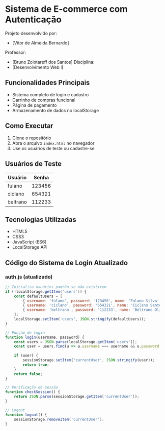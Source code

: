 # Sistema de E-commerce com Autenticação

Projeto desenvolvido por:
- [Vitor de Almeida Bernardo]

Professor:
- [Bruno Zolotareff dos Santos]
Disciplina:
- [Desenvolvimento Web I]

## Funcionalidades Principais
- Sistema completo de login e cadastro
- Carrinho de compras funcional
- Página de pagamento
- Armazenamento de dados no localStorage

## Como Executar
1. Clone o repositório
2. Abra o arquivo `index.html` no navegador
3. Use os usuários de teste ou cadastre-se

## Usuários de Teste
| Usuário   | Senha  |
|-----------|--------|
| fulano    | 123456 |
| ciclano   | 654321 |
| beltrano  | 112233 |

## Tecnologias Utilizadas
- HTML5
- CSS3
- JavaScript (ES6)
- LocalStorage API

## Código do Sistema de Login Atualizado

### auth.js (atualizado)
```javascript
// Inicializa usuários padrão se não existirem
if (!localStorage.getItem('users')) {
    const defaultUsers = [
        { username: 'fulano', password: '123456', name: 'Fulano Silva', email: 'fulano@exemplo.com' },
        { username: 'ciclano', password: '654321', name: 'Ciclano Santos', email: 'ciclano@exemplo.com' },
        { username: 'beltrano', password: '112233', name: 'Beltrano Oliveira', email: 'beltrano@exemplo.com' }
    ];
    localStorage.setItem('users', JSON.stringify(defaultUsers));
}

// Função de login
function login(username, password) {
    const users = JSON.parse(localStorage.getItem('users'));
    const user = users.find(u => u.username === username && u.password === password);
    
    if (user) {
        sessionStorage.setItem('currentUser', JSON.stringify(user));
        return true;
    }
    return false;
}

// Verificação de sessão
function checkSession() {
    return JSON.parse(sessionStorage.getItem('currentUser'));
}

// Logout
function logout() {
    sessionStorage.removeItem('currentUser');
}
